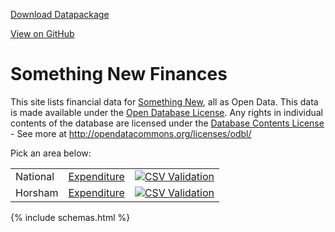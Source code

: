 ---
---

<div class='well pull-right'>
  <p>
    <a class='btn btn-primary btn-block' href='datapackage.json'><i class='fa fa-cloud-download'></i> Download Datapackage</a>
  </p><p>
    <a class='btn btn-default btn-block' href='https://github.com/SomethingNewUK/finances'><i class='fa fa-github'></i> View on GitHub</a>
  </p>
</div>

# Something New Finances

This site lists financial data for [Something New](http://somethingnew.org.uk), all as Open Data.  This data is made available under the [Open Database License](http://opendatacommons.org/licenses/odbl/1.0/). Any rights in individual contents of the database are licensed under the [Database Contents License](http://opendatacommons.org/licenses/dbcl/1.0/) - See more at http://opendatacommons.org/licenses/odbl/

Pick an area below:

<table class='table table-striped'>
  <tr>
    <td>National</td>
    <td><a href='national/expenditure.html'>Expenditure</a></td>
    <td><a href='http://csvlint.io/validation/5460195963737674e3010000'><img src="http://csvlint.io/validation/5460195963737674e3010000.svg" alt="CSV Validation" /></a></td>
  </tr>
  <tr>
    <td>Horsham</td>
    <td><a href='horsham/expenditure.html'>Expenditure</a></td>
    <td><a href='http://csvlint.io/validation/545c0a1363737645490a0000'><img src="http://csvlint.io/validation/545c0a1363737645490a0000.svg" alt="CSV Validation" /></a></td>
  </tr>
</table>

{% include schemas.html %}